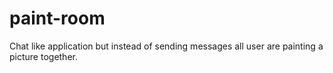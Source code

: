 paint-room
==========

Chat like application but instead of sending messages all user are painting a picture together.
